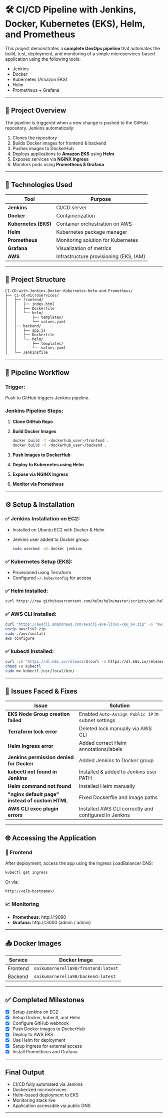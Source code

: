 # 🛠️ CI/CD Pipeline with Jenkins, Docker, Kubernetes (EKS), Helm, and Prometheus

This project demonstrates a **complete DevOps pipeline** that automates the build, test, deployment, and monitoring of a simple microservices-based application using the following tools:

* Jenkins
* Docker
* Kubernetes (Amazon EKS)
* Helm
* Prometheus + Grafana

---

## 📌 Project Overview

The pipeline is triggered when a new change is pushed to the GitHub repository. Jenkins automatically:

1. Clones the repository
2. Builds Docker images for frontend & backend
3. Pushes images to DockerHub
4. Deploys applications to **Amazon EKS** using **Helm**
5. Exposes services via **NGINX Ingress**
6. Monitors pods using **Prometheus & Grafana**

---

## 🔧 Technologies Used

| Tool                 | Purpose                                |
| -------------------- | -------------------------------------- |
| **Jenkins**          | CI/CD server                           |
| **Docker**           | Containerization                       |
| **Kubernetes (EKS)** | Container orchestration on AWS         |
| **Helm**             | Kubernetes package manager             |
| **Prometheus**       | Monitoring solution for Kubernetes     |
| **Grafana**          | Visualization of metrics               |
| **AWS**              | Infrastructure provisioning (EKS, IAM) |

---

## 📁 Project Structure

```
CI-CD-with-Jenkins-Docker-Kubernetes-Helm-and-Prometheus/
├── ci-cd-microservices/
│   ├── frontend/
│   │   ├── index.html
│   │   ├── Dockerfile
│   │   └── helm/
│   │       ├── templates/
│   │       └── values.yaml
│   ├── backend/
│   │   ├── app.js
│   │   ├── Dockerfile
│   │   └── helm/
│   │       ├── templates/
│   │       └── values.yaml
│   └── Jenkinsfile
```

---

## 🚀 Pipeline Workflow

### Trigger:

Push to GitHub triggers Jenkins pipeline.

### Jenkins Pipeline Steps:

1. **Clone GitHub Repo**
2. **Build Docker Images**

   ```bash
   docker build -t <dockerhub_user>/frontend .
   docker build -t <dockerhub_user>/backend .
   ```
3. **Push Images to DockerHub**
4. **Deploy to Kubernetes using Helm**
5. **Expose via NGINX Ingress**
6. **Monitor via Prometheus**

---

## ⚙️ Setup & Installation

### ✅ Jenkins Installation on EC2:

* Installed on Ubuntu EC2 with Docker & Helm
* Jenkins user added to Docker group:

  ```bash
  sudo usermod -aG docker jenkins
  ```

### ✅ Kubernetes Setup (EKS):

* Provisioned using Terraform
* Configured `~/.kube/config` for access

### ✅ Helm Installed:

```bash
curl https://raw.githubusercontent.com/helm/helm/master/scripts/get-helm-3 | bash
```

### ✅ AWS CLI Installed:

```bash
curl "https://awscli.amazonaws.com/awscli-exe-linux-x86_64.zip" -o "awscliv2.zip"
unzip awscliv2.zip
sudo ./aws/install
aws configure
```

### ✅ kubectl Installed:

```bash
curl -LO "https://dl.k8s.io/release/$(curl -s https://dl.k8s.io/release/stable.txt)/bin/linux/amd64/kubectl"
chmod +x kubectl
sudo mv kubectl /usr/local/bin/
```

---

## 🧪 Issues Faced & Fixes

| Issue                                           | Solution                                              |
| ----------------------------------------------- | ----------------------------------------------------- |
| **EKS Node Group creation failed**              | Enabled `Auto-Assign Public IP` in subnet settings    |
| **Terraform lock error**                        | Deleted lock manually via AWS CLI                     |
| **Helm Ingress error**                          | Added correct Helm annotations/labels                 |
| **Jenkins permission denied for Docker**        | Added Jenkins to Docker group                         |
| **kubectl not found in Jenkins**                | Installed & added to Jenkins user PATH                |
| **Helm command not found**                      | Installed Helm manually                               |
| **"nginx default page" instead of custom HTML** | Fixed Dockerfile and image paths                      |
| **AWS CLI exec plugin errors**                  | Installed AWS CLI correctly and configured in Jenkins |

---

## 🌐 Accessing the Application

### 🔗 Frontend

After deployment, access the app using the Ingress LoadBalancer DNS:

```bash
kubectl get ingress
```

Or via:

```
http://<elb-hostname>/
```

### 📈 Monitoring

* **Prometheus:** http\://<load-balancer>:9090
* **Grafana:** http\://<load-balancer>:3000 (admin / admin)

---

## 📤 Docker Images

| Service  | Docker Image                        |
| -------- | ----------------------------------- |
| Frontend | `saikumarnerella90/frontend:latest` |
| Backend  | `saikumarnerella90/backend:latest`  |

---

## ✅ Completed Milestones

* [x] Setup Jenkins on EC2
* [x] Setup Docker, kubectl, and Helm
* [x] Configure GitHub webhook
* [x] Push Docker images to DockerHub
* [x] Deploy to AWS EKS
* [x] Use Helm for deployment
* [x] Setup Ingress for external access
* [x] Install Prometheus and Grafana

---

## Final Output

* CI/CD fully automated via Jenkins
* Dockerized microservices
* Helm-based deployment to EKS
* Monitoring stack live
* Application accessible via public DNS

---
